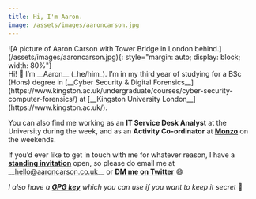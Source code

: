 ```yaml
---
title: Hi, I'm Aaron.
image: /assets/images/aaroncarson.jpg
---
```


<div class="row my-auto align-items-center flex-grow-1 overflow-auto flex-row">
<div class="d-flex flex-col col-md-4 justify-content-center my-1" markdown="1">
  ![A picture of Aaron Carson with Tower Bridge in London behind.](/assets/images/aaroncarson.jpg){: style="margin: auto; display: block; width: 80%"}
</div>
<div class="col-md-8 my-4 lead text-justify" markdown="1">
  Hi! 👋 I’m __Aaron__ (_he/him_). I’m in my third year of studying for a BSc (Hons) degree in [__Cyber Security & Digital Forensics__](https://www.kingston.ac.uk/undergraduate/courses/cyber-security-computer-forensics/) at [__Kingston University London__](https://www.kingston.ac.uk/).

  You can also find me working as an __IT Service Desk Analyst__ at the University during the week, and as an __Activity Co-ordinator__ at [__Monzo__](https://monzo.com) on the weekends.

  If you’d ever like to get in touch with me for whatever reason, I have a [**standing invitation**](/contact/standing-invitation) open, so please do email me at [__hello@aaroncarson.co.uk__](mailto:hello@aaroncarson.co.uk) or [__DM me on Twitter__](https://twitter.com/acar321) 😄

  _I also have a [__GPG key__](https://keys.openpgp.org/vks/v1/by-fingerprint/93BADDC3FE56CDAB908E9096303C76F0807676E2) which you can use if you want to keep it secret_ 🤫  
</div>
</div>